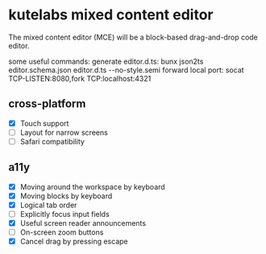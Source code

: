 # kutelabs mixed content editor

The mixed content editor (MCE) will be a block-based drag-and-drop code editor.

some useful commands:
generate editor.d.ts: bunx json2ts editor.schema.json editor.d.ts --no-style.semi
forward local port: socat TCP-LISTEN:8080,fork TCP:localhost:4321

## cross-platform

- [x] Touch support
- [ ] Layout for narrow screens
- [ ] Safari compatibility

## a11y

- [x] Moving around the workspace by keyboard
- [x] Moving blocks by keyboard
- [x] Logical tab order
- [ ] Explicitly focus input fields
- [x] Useful screen reader announcements
- [ ] On-screen zoom buttons
- [x] Cancel drag by pressing escape
